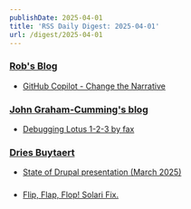 ```yaml
---
publishDate: 2025-04-01
title: 'RSS Daily Digest: 2025-04-01'
url: /digest/2025-04-01
---
```


### [Rob's Blog](https://devopsjournal.io/)

  * [GitHub Copilot - Change the Narrative](https://devopsjournal.io/blog/2025/04/01/GitHub-Copilot-Change-the-Narrative)
  
### [John Graham-Cumming's blog](http://blog.jgc.org/)

  * [Debugging Lotus 1-2-3 by fax](http://blog.jgc.org/feeds/6045805352103665596/comments/default)
  
### [Dries Buytaert](https://dri.es/)

  * [State of Drupal presentation (March 2025)](https://dri.es/state-of-drupal-presentation-march-2025)
  
### [](https://rodyne.com/)

  * [Flip, Flap, Flop! Solari Fix.](https://rodyne.com/?p=2169)
  
